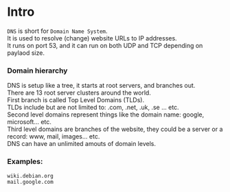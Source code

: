 # Intro

`DNS` is short for `Domain Name System`.  
It is used to resolve (change) website URLs to IP addresses.  
It runs on port 53, and it can run on both UDP and TCP depending on paylaod size.  

### Domain hierarchy

DNS is setup like a tree, it starts at root servers, and branches out.  
There are 13 root server clusters around the world.  
First branch is called Top Level Domains (TLDs).  
TLDs include but are not limited to: .com, .net, .uk, .se ... etc.  
Second level domains represent things like the domain name: google, microsoft... etc.  
Third level domains are branches of the website, they could be a server or a record: www, mail, images... etc.  
DNS can have an unlimited amouts of domain levels.  

### Examples:  
`wiki.debian.org`  
`mail.google.com`  


